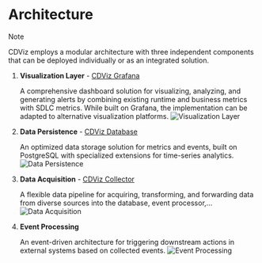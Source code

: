 # Architecture

> [!NOTE]
> CDViz employs a modular architecture with three independent components that can be deployed individually or as an integrated solution.

1.  **Visualization Layer** - [CDViz Grafana](./cdviz-grafana/)

    A comprehensive dashboard solution for visualizing, analyzing, and generating alerts by combining existing runtime and business metrics with SDLC metrics. While built on Grafana, the implementation can be adapted to alternative visualization platforms.
    ![Visualization Layer](/architectures/overview_01.excalidraw.svg)

2.  **Data Persistence** - [CDViz Database](./cdviz-db/)

    An optimized data storage solution for metrics and events, built on PostgreSQL with specialized extensions for time-series analytics.
    ![Data Persistence](/architectures/overview_02.excalidraw.svg)

3.  **Data Acquisition** - [CDViz Collector](./cdviz-collector/)

    A flexible data pipeline for acquiring, transforming, and forwarding data from diverse sources into the database, event processor,...
    ![Data Acquisition](/architectures/overview_03.excalidraw.svg)

4.  **Event Processing**

    An event-driven architecture for triggering downstream actions in external systems based on collected events.
    ![Event Processing](/architectures/overview_04.excalidraw.svg)